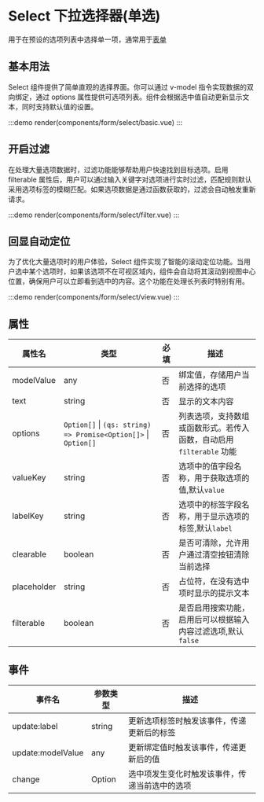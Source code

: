 # Select 下拉选择器(单选)

用于在预设的选项列表中选择单一项，通常用于[表单](/components/form/form.html#完全演示)

## 基本用法

Select 组件提供了简单直观的选择界面。你可以通过 v-model 指令实现数据的双向绑定，通过 options 属性提供可选项列表。组件会根据选中值自动更新显示文本，同时支持默认值的设置。

:::demo
render(components/form/select/basic.vue)
:::

## 开启过滤

在处理大量选项数据时，过滤功能能够帮助用户快速找到目标选项。启用 filterable 属性后，用户可以通过输入关键字对选项进行实时过滤，匹配规则默认采用选项标签的模糊匹配。如果选项数据是通过函数获取的，过滤会自动触发重新请求。

:::demo
render(components/form/select/filter.vue)
:::

## 回显自动定位

为了优化大量选项时的用户体验，Select 组件实现了智能的滚动定位功能。当用户选中某个选项时，如果该选项不在可视区域内，组件会自动将其滚动到视图中心位置，确保用户可以立即看到选中的内容。这个功能在处理长列表时特别有用。

:::demo
render(components/form/select/view.vue)
:::

## 属性

| 属性名      | 类型                                                            | 必填 | 描述                                                                 |
| ----------- | --------------------------------------------------------------- | ---- | -------------------------------------------------------------------- |
| modelValue  | any                                                             | 否   | 绑定值，存储用户当前选择的选项                                       |
| text        | string                                                          | 否   | 显示的文本内容                                                       |
| options     | `Option[]` \| `(qs: string) => Promise<Option[]>` \| `Option[]` | 否   | 列表选项，支持数组或函数形式。若传入函数，自动启用 `filterable` 功能 |
| valueKey    | string                                                          | 否   | 选项中的值字段名称，用于获取选项的值,默认`value`                     |
| labelKey    | string                                                          | 否   | 选项中的标签字段名称，用于显示选项的标签,默认`label`                 |
| clearable   | boolean                                                         | 否   | 是否可清除，允许用户通过清空按钮清除当前选择                         |
| placeholder | string                                                          | 否   | 占位符，在没有选中项时显示的提示文本                                 |
| filterable  | boolean                                                         | 否   | 是否启用搜索功能，启用后可以根据输入内容过滤选项,默认`false`         |

## 事件

| 事件名            | 参数类型 | 描述                                           |
| ----------------- | -------- | ---------------------------------------------- |
| update:label      | string   | 更新选项标签时触发该事件，传递更新后的标签     |
| update:modelValue | any      | 更新绑定值时触发该事件，传递更新后的值         |
| change            | Option   | 选中项发生变化时触发该事件，传递当前选中的选项 |
